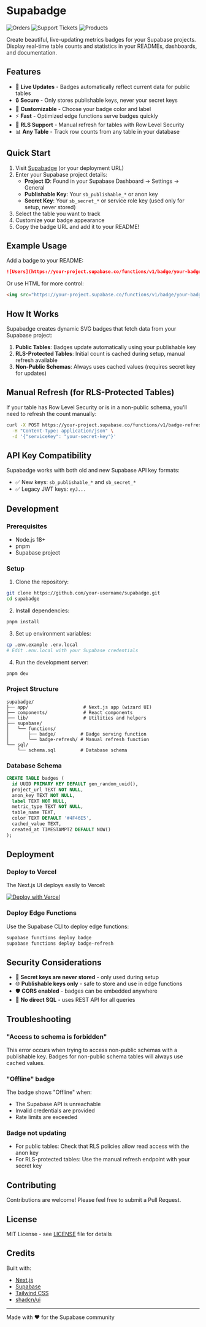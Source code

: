 # Supabadge

![Orders](https://zdpqxgwvzlspdbfsqxmi.supabase.co/functions/v1/badge/b55dd4d9-14b7-4bc1-a8f3-920c62a44a90)
![Support Tickets](https://zdpqxgwvzlspdbfsqxmi.supabase.co/functions/v1/badge/46c9a96a-6f0b-439c-b633-bf9b234ea7ed)
![Products](https://zdpqxgwvzlspdbfsqxmi.supabase.co/functions/v1/badge/95bee450-098e-4166-9e5a-8ad473cce33e)

Create beautiful, live-updating metrics badges for your Supabase projects. Display real-time table counts and statistics in your READMEs, dashboards, and documentation.

## Features

- 🚀 **Live Updates** - Badges automatically reflect current data for public tables
- 🔒 **Secure** - Only stores publishable keys, never your secret keys
- 🎨 **Customizable** - Choose your badge color and label
- ⚡ **Fast** - Optimized edge functions serve badges quickly
- 🔄 **RLS Support** - Manual refresh for tables with Row Level Security
- 📊 **Any Table** - Track row counts from any table in your database

## Quick Start

1. Visit [Supabadge](https://supabadge.vercel.app) (or your deployment URL)
2. Enter your Supabase project details:
   - **Project ID**: Found in your Supabase Dashboard → Settings → General
   - **Publishable Key**: Your `sb_publishable_*` or anon key
   - **Secret Key**: Your `sb_secret_*` or service role key (used only for setup, never stored)
3. Select the table you want to track
4. Customize your badge appearance
5. Copy the badge URL and add it to your README!

## Example Usage

Add a badge to your README:

```markdown
![Users](https://your-project.supabase.co/functions/v1/badge/your-badge-id)
```

Or use HTML for more control:

```html
<img src="https://your-project.supabase.co/functions/v1/badge/your-badge-id" alt="Users" />
```

## How It Works

Supabadge creates dynamic SVG badges that fetch data from your Supabase project:

1. **Public Tables**: Badges update automatically using your publishable key
2. **RLS-Protected Tables**: Initial count is cached during setup, manual refresh available
3. **Non-Public Schemas**: Always uses cached values (requires secret key for updates)

## Manual Refresh (for RLS-Protected Tables)

If your table has Row Level Security or is in a non-public schema, you'll need to refresh the count manually:

```bash
curl -X POST https://your-project.supabase.co/functions/v1/badge-refresh/your-badge-id \
  -H "Content-Type: application/json" \
  -d '{"serviceKey": "your-secret-key"}'
```

## API Key Compatibility

Supabadge works with both old and new Supabase API key formats:
- ✅ New keys: `sb_publishable_*` and `sb_secret_*`
- ✅ Legacy JWT keys: `eyJ...`

## Development

### Prerequisites

- Node.js 18+
- pnpm
- Supabase project

### Setup

1. Clone the repository:
```bash
git clone https://github.com/your-username/supabadge.git
cd supabadge
```

2. Install dependencies:
```bash
pnpm install
```

3. Set up environment variables:
```bash
cp .env.example .env.local
# Edit .env.local with your Supabase credentials
```

4. Run the development server:
```bash
pnpm dev
```

### Project Structure

```
supabadge/
├── app/                    # Next.js app (wizard UI)
├── components/             # React components
├── lib/                    # Utilities and helpers
├── supabase/
│   └── functions/
│       ├── badge/         # Badge serving function
│       └── badge-refresh/ # Manual refresh function
└── sql/
    └── schema.sql         # Database schema
```

### Database Schema

```sql
CREATE TABLE badges (
  id UUID PRIMARY KEY DEFAULT gen_random_uuid(),
  project_url TEXT NOT NULL,
  anon_key TEXT NOT NULL,
  label TEXT NOT NULL,
  metric_type TEXT NOT NULL,
  table_name TEXT,
  color TEXT DEFAULT '#4F46E5',
  cached_value TEXT,
  created_at TIMESTAMPTZ DEFAULT NOW()
);
```

## Deployment

### Deploy to Vercel

The Next.js UI deploys easily to Vercel:

[![Deploy with Vercel](https://vercel.com/button)](https://vercel.com/new/clone?repository-url=https%3A%2F%2Fgithub.com%2Fyour-username%2Fsupabadge)

### Deploy Edge Functions

Use the Supabase CLI to deploy edge functions:

```bash
supabase functions deploy badge
supabase functions deploy badge-refresh
```

## Security Considerations

- 🔐 **Secret keys are never stored** - only used during setup
- 🌐 **Publishable keys only** - safe to store and use in edge functions
- 🛡️ **CORS enabled** - badges can be embedded anywhere
- 🚫 **No direct SQL** - uses REST API for all queries

## Troubleshooting

### "Access to schema is forbidden"
This error occurs when trying to access non-public schemas with a publishable key. Badges for non-public schema tables will always use cached values.

### "Offline" badge
The badge shows "Offline" when:
- The Supabase API is unreachable
- Invalid credentials are provided
- Rate limits are exceeded

### Badge not updating
- For public tables: Check that RLS policies allow read access with the anon key
- For RLS-protected tables: Use the manual refresh endpoint with your secret key

## Contributing

Contributions are welcome! Please feel free to submit a Pull Request.

## License

MIT License - see [LICENSE](LICENSE) file for details

## Credits

Built with:
- [Next.js](https://nextjs.org)
- [Supabase](https://supabase.com)
- [Tailwind CSS](https://tailwindcss.com)
- [shadcn/ui](https://ui.shadcn.com)

---

Made with ❤️ for the Supabase community
